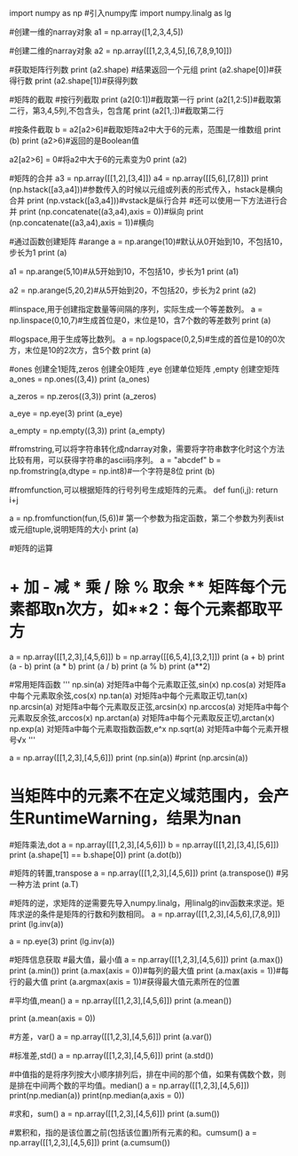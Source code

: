 import numpy as np   #引入numpy库
import numpy.linalg as lg

#创建一维的narray对象
a1 = np.array([1,2,3,4,5])

#创建二维的narray对象
a2 = np.array([[1,2,3,4,5],[6,7,8,9,10]])

#获取矩阵行列数
print (a2.shape) #结果返回一个元组
print (a2.shape[0])#获得行数
print (a2.shape[1])#获得列数

#矩阵的截取
#按行列截取
print (a2[0:1])#截取第一行
print (a2[1,2:5])#截取第二行，第3,4,5列,不包含头，包含尾
print (a2[1,:])#截取第二行

#按条件截取
b = a2[a2>6]#截取矩阵a2中大于6的元素，范围是一维数组
print (b)
print (a2>6)#返回的是Boolean值

a2[a2>6] = 0#将a2中大于6的元素变为0
print (a2)

#矩阵的合并
a3 = np.array([[1,2],[3,4]])
a4 = np.array([[5,6],[7,8]])
print (np.hstack([a3,a4]))#参数传入的时候以元组或列表的形式传入，hstack是横向合并
print (np.vstack([a3,a4]))#vstack是纵行合并
#还可以使用一下方法进行合并
print (np.concatenate((a3,a4),axis = 0))#纵向
print (np.concatenate((a3,a4),axis = 1))#横向

#通过函数创建矩阵
#arange
a = np.arange(10)#默认从0开始到10，不包括10，步长为1
print (a)

a1 = np.arange(5,10)#从5开始到10，不包括10，步长为1
print (a1)

a2 = np.arange(5,20,2)#从5开始到20，不包括20，步长为2
print (a2)

#linspace,用于创建指定数量等间隔的序列，实际生成一个等差数列。
a = np.linspace(0,10,7)#生成首位是0，末位是10，含7个数的等差数列
print (a)

#logspace,用于生成等比数列。
a = np.logspace(0,2,5)#生成的首位是10的0次方，末位是10的2次方，含5个数
print (a)

#ones 创建全1矩阵,zeros 创建全0矩阵 ,eye 创建单位矩阵 ,empty 创建空矩阵
a_ones = np.ones((3,4))
print (a_ones)

a_zeros = np.zeros((3,3))
print (a_zeros)

a_eye = np.eye(3)
print (a_eye)

a_empty = np.empty((3,3))
print (a_empty)

#fromstring,可以将字符串转化成ndarray对象，需要将字符串数字化时这个方法比较有用，可以获得字符串的ascii码序列。
a = "abcdef"
b = np.fromstring(a,dtype = np.int8)#一个字符是8位
print (b)

#fromfunction,可以根据矩阵的行号列号生成矩阵的元素。
def fun(i,j):
    return i+j

a = np.fromfunction(fun,(5,6))# 第一个参数为指定函数，第二个参数为列表list或元组tuple,说明矩阵的大小
print (a)

#矩阵的运算
# + 加 - 减 * 乘 / 除 % 取余 ** 矩阵每个元素都取n次方，如**2：每个元素都取平方

a = np.array([[1,2,3],[4,5,6]])
b = np.array([[6,5,4],[3,2,1]])
print (a + b)
print (a - b)
print (a * b)
print (a / b)
print (a % b)
print (a**2)

#常用矩阵函数
'''
np.sin(a)	对矩阵a中每个元素取正弦,sin(x)
np.cos(a)	对矩阵a中每个元素取余弦,cos(x)
np.tan(a)	对矩阵a中每个元素取正切,tan(x)
np.arcsin(a)	对矩阵a中每个元素取反正弦,arcsin(x)
np.arccos(a)	对矩阵a中每个元素取反余弦,arccos(x)
np.arctan(a)	对矩阵a中每个元素取反正切,arctan(x)
np.exp(a)	对矩阵a中每个元素取指数函数,e^x
np.sqrt(a)	对矩阵a中每个元素开根号√x
'''

a = np.array([[1,2,3],[4,5,6]])
print (np.sin(a))
#print (np.arcsin(a))
# 当矩阵中的元素不在定义域范围内，会产生RuntimeWarning，结果为nan

#矩阵乘法,dot
a = np.array([[1,2,3],[4,5,6]])
b = np.array([[1,2],[3,4],[5,6]])
print (a.shape[1] == b.shape[0])
print (a.dot(b))

#矩阵的转置,transpose
a = np.array([[1,2,3],[4,5,6]])
print (a.transpose())
#另一种方法
print (a.T)

#矩阵的逆，求矩阵的逆需要先导入numpy.linalg，用linalg的inv函数来求逆。矩阵求逆的条件是矩阵的行数和列数相同。
a = np.array([[1,2,3],[4,5,6],[7,8,9]])
print (lg.inv(a))

a = np.eye(3)
print (lg.inv(a))

#矩阵信息获取
#最大值，最小值
a = np.array([[1,2,3],[4,5,6]])
print (a.max())
print (a.min())
print (a.max(axis = 0))#每列的最大值
print (a.max(axis = 1))#每行的最大值
print (a.argmax(axis = 1))#获得最大值元素所在的位置

#平均值,mean()
a = np.array([[1,2,3],[4,5,6]])
print (a.mean())

print (a.mean(axis = 0))

#方差，var()
a = np.array([[1,2,3],[4,5,6]])
print (a.var())

#标准差,std()
a = np.array([[1,2,3],[4,5,6]])
print (a.std())

#中值指的是将序列按大小顺序排列后，排在中间的那个值，如果有偶数个数，则是排在中间两个数的平均值。median()
a = np.array([[1,2,3],[4,5,6]])
print(np.median(a))
print(np.median(a,axis = 0))

#求和，sum()
a = np.array([[1,2,3],[4,5,6]])
print (a.sum())

#累积和，指的是该位置之前(包括该位置)所有元素的和。cumsum()
a = np.array([[1,2,3],[4,5,6]])
print (a.cumsum())
